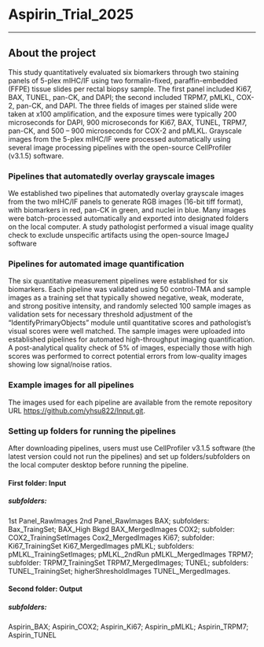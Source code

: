 # Aspirin_Trial_2025
---
## About the project
This study quantitatively evaluated six biomarkers through two staining panels of 5-plex mIHC/IF using two formalin-fixed, paraffin-embedded (FFPE) tissue slides per rectal biopsy sample. The first panel included Ki67, BAX, TUNEL, pan-CK, and DAPI; the second included TRPM7, pMLKL, COX-2, pan-CK, and DAPI. The three fields of images per stained slide were taken at x100 amplification, and the exposure times were typically 200 microseconds for DAPI, 900 microseconds for Ki67, BAX, TUNEL, TRPM7, pan-CK, and 500 – 900 microseconds for COX-2 and pMLKL. Grayscale images from the 5-plex mIHC/IF were processed automatically using several image processing pipelines with the open-source CellProfiler (v3.1.5) software. 
### Pipelines that automatedly overlay grayscale images 
We established two pipelines that automatedly overlay grayscale images from the two mIHC/IF panels to generate RGB images (16-bit tiff format), with biomarkers in red, pan-CK in green, and nuclei in blue. Many images were batch-processed automatically and exported into designated folders on the local computer. A study pathologist performed a visual image quality check to exclude unspecific artifacts using the open-source ImageJ software 
### Pipelines for automated image quantification
The six quantitative measurement pipelines were established for six biomarkers. Each pipeline was validated using 50 control-TMA and sample images as a training set that typically showed negative, weak, moderate, and strong positive intensity, and randomly selected 100 sample images as validation sets for necessary threshold adjustment of the “IdentifyPrimaryObjects” module until quantitative scores and pathologist’s visual scores were well matched. The sample images were uploaded into established pipelines for automated high-throughput imaging quantification. A post-analytical quality check of 5% of images, especially those with high scores was performed to correct potential errors from low-quality images showing low signal/noise ratios. 
### Example images for all pipelines 
The images used for each pipeline are available from the remote repository URL https://github.com/yhsu822/Input.git. 
### Setting up folders for running the pipelines
After downloading pipelines, users must use CellProfiler v3.1.5 software (the latest version could not run the pipelines) and set up folders/subfolders on the local computer desktop before running the pipeline. 
#### First folder: Input
##### subfolders: 
1st Panel_RawImages 
2nd Panel_RawImages
BAX; subfolders: Bax_TraingSet; BAX_High Bkgd
BAX_MergedImages
COX2; subfolder: COX2_TrainingSetImages
Cox2_MergedImages 
Ki67; subfolder: Ki67_TrainingSet
Ki67_MergedImages 
pMLKL; subfolders: pMLKL_TrainingSetImages; pMLKL_2ndRun
pMLKL_MergedImages
TRPM7; subfolder: TRPM7_TrainingSet
TRPM7_MergedImages; 
TUNEL; subfolders: TUNEL_TrainingSet; higherShresholdImages
TUNEL_MergedImages.
#### Second folder: Output 
##### subfolders: 
Aspirin_BAX; Aspirin_COX2; Aspirin_Ki67; Aspirin_pMLKL; Aspirin_TRPM7; Aspirin_TUNEL
